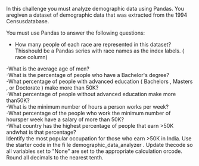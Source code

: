 In this challenge you must analyze demographic data using Pandas. You aregiven a dataset of demographic data that was extracted from the 1994 Censusdatabase.

You must use Pandas to answer the following questions:

- How many people of each race are represented in this dataset? Thisshould be a Pandas series with race names as the index labels. (
race
column)

-What is the average age of men?<br>
-What is the percentage of people who have a Bachelor's degree?<br>
-What percentage of people with advanced education (
Bachelors
,
Masters
, or
Doctorate
) make more than 50K?<br>
-What percentage of people without advanced education make more than50K?<br>
-What is the minimum number of hours a person works per week?<br>
-What percentage of the people who work the minimum number of hoursper week have a salary of more than 50K?<br>
-What country has the highest percentage of people that earn >50K andwhat is that percentage?<br>
Identify the most popular occupation for those who earn >50K in India.
Use the starter code in the fi le
demographic_data_analyzer
. Update thecode so all variables set to "None" are set to the appropriate calculation orcode. Round all decimals to the nearest tenth.
